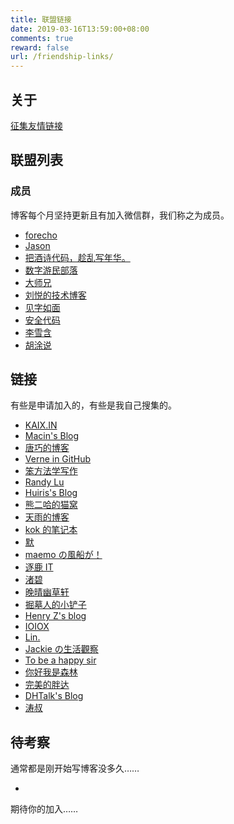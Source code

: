 ```yaml
---
title: 联盟链接
date: 2019-03-16T13:59:00+08:00
comments: true
reward: false
url: /friendship-links/
---
```


## 关于

[征集友情链接](/collect-friendship-links.html)

## 联盟列表

### 成员

博客每个月坚持更新且有加入微信群，我们称之为成员。

- [forecho](https://blog.forecho.com/)
- [Jason](https://atjason.com/)
- [把酒诗代码，趁乱写年华。](http://www.102no.com)
- [数字游民部落](https://jarodise.com/)
- [大师兄](https://dsx2016.com/)
- [刘悦的技术博客](https://v3u.cn/)
- [见字如面](https://hiwannz.com/)
- [安全代码](http://www.usmacd.com/)
- [李雪含](https://dajiayouxuan.com/)
- [胡涂说](https://hutusi.com/)

## 链接

有些是申请加入的，有些是我自己搜集的。

- [KAIX.IN](https://kaix.in/)
- [Macin's Blog](https://www.macin.org/)
- [唐巧的博客](http://blog.devtang.com/)
- [Verne in GitHub](https://einverne.github.io/)
- [笨方法学写作](https://www.cnfeat.com/)
- [Randy Lu](https://lutaonan.com/)
- [Huiris's Blog](https://huiris.com/)
- [熊二哈的猫窝](https://www.wispx.cn/)
- [天雨的博客](https://blog.irain.in/)
- [kok 的笔记本](https://wocai.de/)
- [默](https://jasper-1024.github.io/)
- [maemo の風船が！](https://www.maemo.cc/)
- [逐鹿 IT](http://amonxu.com/)
- [渚碧](https://jubeny.com/)
- [晚晴幽草轩](https://www.jeffjade.com/)
- [掘墓人的小铲子](https://juemuren4449.com)
- [Henry Z's blog](https://changchen.me/)
- [IOIOX](https://www.ioiox.com/)
- [Lin.](https://www.mrlin93.com/)
- [Jackie の生活觀察](https://www.wangyurui.top/)
- [To be a happy sir](https://www.happysir.com/)
- [你好我是森林](https://chensenlin.cn/)
- [完美的胖达](https://wmdpd.com/)
- [DHTalk's Blog](https://zhangdinghao.cn/)
- [涛叔](https://taoshu.in/)

## 待考察

通常都是刚开始写博客没多久……

-

期待你的加入……

